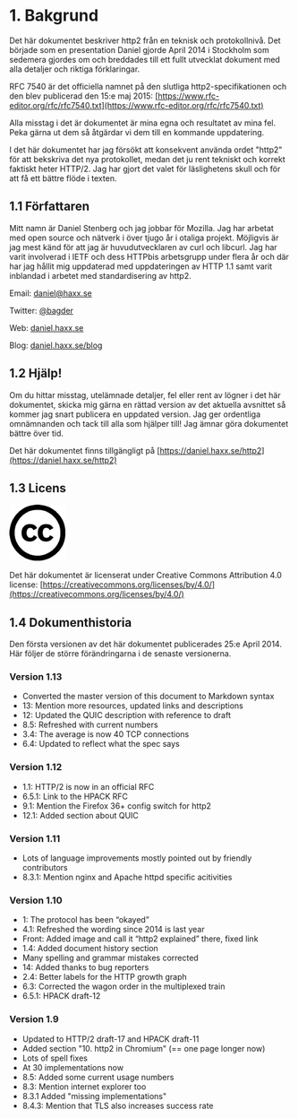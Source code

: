 # 1. Bakgrund

Det här dokumentet beskriver http2 från en teknisk och protokollnivå. Det började som en presentation Daniel gjorde April 2014 i Stockholm som sedemera gjordes om och breddades till ett fullt utvecklat dokument med alla detaljer och riktiga förklaringar.

RFC 7540 är det officiella namnet på den slutliga http2-specifikationen och den blev publicerad den 15:e maj 2015: [https://www.rfc-editor.org/rfc/rfc7540.txt](https://www.rfc-editor.org/rfc/rfc7540.txt)

Alla misstag i det är dokumentet är mina egna och resultatet av mina fel. Peka gärna ut dem så åtgärdar vi dem till en kommande uppdatering.

I det här dokumentet har jag försökt att konsekvent använda ordet "http2" för att bekskriva det nya protokollet, medan det ju rent tekniskt och korrekt faktiskt heter HTTP/2. Jag har gjort det valet för läslighetens skull och för att få ett bättre flöde i texten.

## 1.1 Författaren

Mitt namn är Daniel Stenberg och jag jobbar för Mozilla. Jag har arbetat med open source och nätverk i över tjugo år i otaliga projekt. Möjligvis är jag mest känd för att jag är huvudutvecklaren av curl och libcurl. Jag har varit involverad i IETF och dess HTTPbis arbetsgrupp under flera år och där har jag hållit mig uppdaterad med uppdateringen av HTTP 1.1 samt varit inblandad i arbetet med standardisering av http2.

Email: daniel@haxx.se

Twitter: [@bagder](https://twitter.com/bagder)

Web: [daniel.haxx.se](https://daniel.haxx.se/)

Blog: [daniel.haxx.se/blog](https://daniel.haxx.se/blog/)

## 1.2 Hjälp!

Om du hittar misstag, utelämnade detaljer, fel eller rent av lögner i det här dokumentet, skicka mig gärna en rättad version av det aktuella avsnittet så kommer jag snart publicera en uppdated version. Jag ger ordentliga omnämnanden och tack till alla som hjälper till! Jag ämnar göra dokumentet bättre över tid.

Det här dokumentet finns tillgängligt på [https://daniel.haxx.se/http2](https://daniel.haxx.se/http2)

## 1.3 Licens

![](https://raw.githubusercontent.com/bagder/http2-explained/master/images/creative-commons.png)

Det här dokumentet är licenserat under Creative Commons Attribution 4.0 license: [https://creativecommons.org/licenses/by/4.0/](https://creativecommons.org/licenses/by/4.0/)

## 1.4 Dokumenthistoria

Den första versionen av det här dokumentet publicerades 25:e April 2014. Här följer de större förändringarna i de senaste versionerna.

### Version 1.13

* Converted the master version of this document to Markdown syntax
* 13: Mention more resources, updated links and descriptions
* 12: Updated the QUIC description with reference to draft
* 8.5: Refreshed with current numbers
* 3.4: The average is now 40 TCP connections
* 6.4: Updated to reflect what the spec says

### Version 1.12

* 1.1: HTTP/2 is now in an official RFC
* 6.5.1: Link to the HPACK RFC
* 9.1: Mention the Firefox 36+ config switch for http2
* 12.1: Added section about QUIC

### Version 1.11

* Lots of language improvements mostly pointed out by friendly contributors
* 8.3.1: Mention nginx and Apache httpd specific acitivities

### Version 1.10

* 1: The protocol has been “okayed”
* 4.1: Refreshed the wording since 2014 is last year
* Front: Added image and call it “http2 explained” there, fixed link
* 1.4: Added document history section
* Many spelling and grammar mistakes corrected
* 14: Added thanks to bug reporters
* 2.4: Better labels for the HTTP growth graph
* 6.3: Corrected the wagon order in the multiplexed train
* 6.5.1: HPACK draft-12

### Version 1.9

* Updated to HTTP/2 draft-17 and HPACK draft-11
* Added section "10. http2 in Chromium" \(== one page longer now\)
* Lots of spell fixes
* At 30 implementations now
* 8.5: Added some current usage numbers
* 8.3: Mention internet explorer too
* 8.3.1 Added "missing implementations"
* 8.4.3: Mention that TLS also increases success rate

